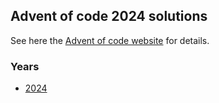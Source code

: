 ## Advent of code 2024 solutions

See here the [Advent of code website](https://adventofcode.com/) for details.

### Years

- [2024](./2024)
